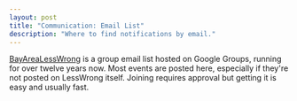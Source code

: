 ```yaml
---
layout: post
title: "Communication: Email List"
description: "Where to find notifications by email."
---
```


[BayAreaLessWrong](https://groups.google.com/g/bayarealesswrong) is a group email list hosted on
Google Groups, running for over twelve years now. Most events are posted here, especially if they're
not posted on LessWrong itself. Joining requires approval but getting it is easy and usually fast.
